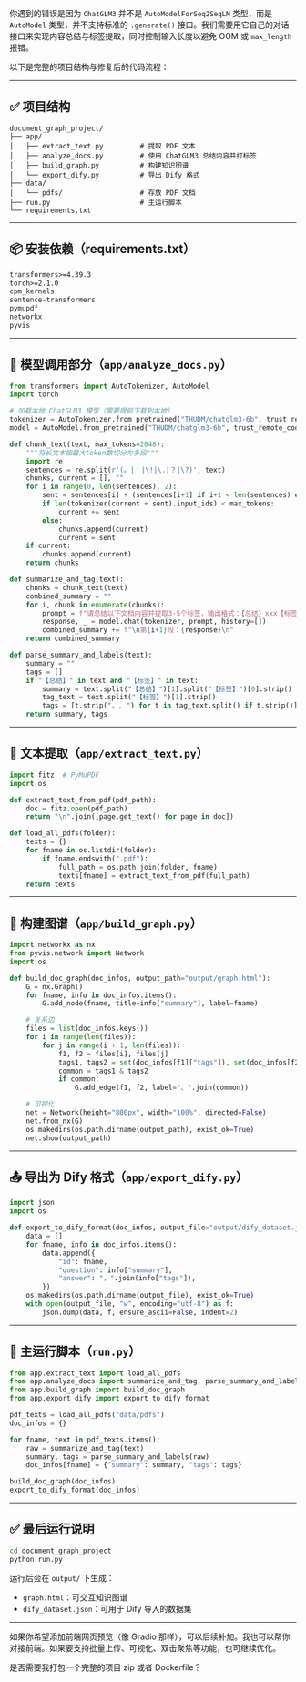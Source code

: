 你遇到的错误是因为 `ChatGLM3` 并不是 `AutoModelForSeq2SeqLM` 类型，而是 `AutoModel` 类型，并不支持标准的 `.generate()` 接口。我们需要用它自己的对话接口来实现内容总结与标签提取，同时控制输入长度以避免 OOM 或 `max_length` 报错。

以下是完整的项目结构与修复后的代码流程：

---

## ✅ 项目结构

```
document_graph_project/
├── app/
│   ├── extract_text.py         # 提取 PDF 文本
│   ├── analyze_docs.py         # 使用 ChatGLM3 总结内容并打标签
│   ├── build_graph.py          # 构建知识图谱
│   └── export_dify.py          # 导出 Dify 格式
├── data/
│   └── pdfs/                   # 存放 PDF 文档
├── run.py                      # 主运行脚本
└── requirements.txt
```

---

## 📦 安装依赖（requirements.txt）

```txt
transformers>=4.39.3
torch>=2.1.0
cpm_kernels
sentence-transformers
pymupdf
networkx
pyvis
```

---

## 🧠 模型调用部分（`app/analyze_docs.py`）

```python
from transformers import AutoTokenizer, AutoModel
import torch

# 加载本地 ChatGLM3 模型（需要提前下载到本地）
tokenizer = AutoTokenizer.from_pretrained("THUDM/chatglm3-6b", trust_remote_code=True)
model = AutoModel.from_pretrained("THUDM/chatglm3-6b", trust_remote_code=True, device_map="auto").eval()

def chunk_text(text, max_tokens=2048):
    """将长文本按最大token数切分为多段"""
    import re
    sentences = re.split(r'(。|！|\!|\.|？|\?)', text)
    chunks, current = [], ""
    for i in range(0, len(sentences), 2):
        sent = sentences[i] + (sentences[i+1] if i+1 < len(sentences) else "")
        if len(tokenizer(current + sent).input_ids) < max_tokens:
            current += sent
        else:
            chunks.append(current)
            current = sent
    if current:
        chunks.append(current)
    return chunks

def summarize_and_tag(text):
    chunks = chunk_text(text)
    combined_summary = ""
    for i, chunk in enumerate(chunks):
        prompt = f"请总结以下文档内容并提取3-5个标签，输出格式：【总结】xxx【标签】xxx：\n{chunk}"
        response, _ = model.chat(tokenizer, prompt, history=[])
        combined_summary += f"\n第{i+1}段：{response}\n"
    return combined_summary

def parse_summary_and_labels(text):
    summary = ""
    tags = []
    if "【总结】" in text and "【标签】" in text:
        summary = text.split("【总结】")[1].split("【标签】")[0].strip()
        tag_text = text.split("【标签】")[1].strip()
        tags = [t.strip("，, ") for t in tag_text.split() if t.strip()]
    return summary, tags
```

---

## 📄 文本提取（`app/extract_text.py`）

```python
import fitz  # PyMuPDF
import os

def extract_text_from_pdf(pdf_path):
    doc = fitz.open(pdf_path)
    return "\n".join([page.get_text() for page in doc])

def load_all_pdfs(folder):
    texts = {}
    for fname in os.listdir(folder):
        if fname.endswith(".pdf"):
            full_path = os.path.join(folder, fname)
            texts[fname] = extract_text_from_pdf(full_path)
    return texts
```

---

## 🧩 构建图谱（`app/build_graph.py`）

```python
import networkx as nx
from pyvis.network import Network
import os

def build_doc_graph(doc_infos, output_path="output/graph.html"):
    G = nx.Graph()
    for fname, info in doc_infos.items():
        G.add_node(fname, title=info["summary"], label=fname)

    # 关系边
    files = list(doc_infos.keys())
    for i in range(len(files)):
        for j in range(i + 1, len(files)):
            f1, f2 = files[i], files[j]
            tags1, tags2 = set(doc_infos[f1]["tags"]), set(doc_infos[f2]["tags"])
            common = tags1 & tags2
            if common:
                G.add_edge(f1, f2, label="、".join(common))

    # 可视化
    net = Network(height="800px", width="100%", directed=False)
    net.from_nx(G)
    os.makedirs(os.path.dirname(output_path), exist_ok=True)
    net.show(output_path)
```

---

## 📤 导出为 Dify 格式（`app/export_dify.py`）

```python
import json
import os

def export_to_dify_format(doc_infos, output_file="output/dify_dataset.json"):
    data = []
    for fname, info in doc_infos.items():
        data.append({
            "id": fname,
            "question": info["summary"],
            "answer": "，".join(info["tags"]),
        })
    os.makedirs(os.path.dirname(output_file), exist_ok=True)
    with open(output_file, "w", encoding="utf-8") as f:
        json.dump(data, f, ensure_ascii=False, indent=2)
```

---

## 🚀 主运行脚本（`run.py`）

```python
from app.extract_text import load_all_pdfs
from app.analyze_docs import summarize_and_tag, parse_summary_and_labels
from app.build_graph import build_doc_graph
from app.export_dify import export_to_dify_format

pdf_texts = load_all_pdfs("data/pdfs")
doc_infos = {}

for fname, text in pdf_texts.items():
    raw = summarize_and_tag(text)
    summary, tags = parse_summary_and_labels(raw)
    doc_infos[fname] = {"summary": summary, "tags": tags}

build_doc_graph(doc_infos)
export_to_dify_format(doc_infos)
```

---

## ✅ 最后运行说明

```bash
cd document_graph_project
python run.py
```

运行后会在 `output/` 下生成：

* `graph.html`：可交互知识图谱
* `dify_dataset.json`：可用于 Dify 导入的数据集

---

如果你希望添加前端网页预览（像 Gradio 那样），可以后续补加。我也可以帮你对接前端。如果要支持批量上传、可视化、双击聚焦等功能，也可继续优化。

是否需要我打包一个完整的项目 zip 或者 Dockerfile？

